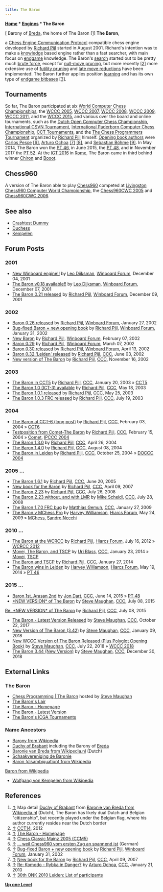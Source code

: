 ```yaml
---
title: The Baron
---
```

**[Home](Home "Home") \* [Engines](Engines "Engines") \* The Baron**



[ Barony of [Breda](https://en.wikipedia.org/wiki/Breda), the home of The Baron <a id="cite-note-1" href="#cite-ref-1">[1]</a>
**The Baron**,  

a [Chess Engine Communication Protocol](Chess_Engine_Communication_Protocol "Chess Engine Communication Protocol") compatible chess engine developed by [Richard Pijl](Richard_Pijl "Richard Pijl") started in August 2001. Richard's intention was to make a [knowledge](Knowledge "Knowledge") based engine rather than a fast searcher, with main focus on [endgame](Endgame "Endgame") knowledge. The Baron's [search](Search "Search") started out to be pretty much [brute force](Brute-Force "Brute-Force"), except for [null-move pruning](Null_Move_Pruning "Null Move Pruning"), but more recently <a id="cite-note-2" href="#cite-ref-2">[2]</a> more extensive use of [futility pruning](Futility_Pruning "Futility Pruning") and [late move reductions](Late_Move_Reductions "Late Move Reductions") have been implemented. The Baron further applies position [learning](Learning "Learning") and has its own type of [endgame bitbases](Endgame_Bitbases "Endgame Bitbases") <a id="cite-note-3" href="#cite-ref-3">[3]</a>. 



## Tournaments


So far, The Baron participated at six [World Computer Chess Championships](World_Computer_Chess_Championship "World Computer Chess Championship"), the [WCCC 2005](WCCC_2005 "WCCC 2005"), [WCCC 2007](WCCC_2007 "WCCC 2007"), [WCCC 2008](WCCC_2008 "WCCC 2008"), [WCCC 2009](WCCC_2009 "WCCC 2009"), [WCCC 2011](WCCC_2011 "WCCC 2011"), and the [WCCC 2015](WCCC_2015 "WCCC 2015"), and various over the board and online tournaments, such as the [Dutch Open Computer Chess Championship](Dutch_Open_Computer_Chess_Championship "Dutch Open Computer Chess Championship"), [International CSVN Tournament](International_CSVN_Tournament "International CSVN Tournament"), [International Paderborn Computer Chess Championship](IPCCC "IPCCC"), [CCT Tournaments](CCT_Tournaments "CCT Tournaments"), and the [The Chess Programmers Tournament](The_Chess_Programmers_Tournament "The Chess Programmers Tournament") organized by [Richard Pijl](Richard_Pijl "Richard Pijl") himself. [Opening book authors](Category:Opening_Book_Author "Category:Opening Book Author") were [Carlos Pesce](Carlos_Pesce "Carlos Pesce") <a id="cite-note-6" href="#cite-ref-6">[6]</a>, [Arturo Ochoa](Arturo_Ochoa "Arturo Ochoa") <a id="cite-note-7" href="#cite-ref-7">[7]</a> <a id="cite-note-8" href="#cite-ref-8">[8]</a>, and [Sebastian Böhme](Sebastian_B%C3%B6hme "Sebastian Böhme") <a id="cite-note-9" href="#cite-ref-9">[9]</a>. In May 2014, The Baron won the [PT 46](PT_46 "PT 46"), in June 2015, the [PT 48](PT_48 "PT 48"), and in November 2017 the [PT 52](PT_52 "PT 52"). At the [IGT 2016](IGT_2016 "IGT 2016") in [Rome](https://en.wikipedia.org/wiki/Rome), The Baron came in third behind winner [Chiron](Chiron "Chiron") and [Booot](Booot "Booot").



## Chess960


A version of The Baron able to play [Chess960](Chess960 "Chess960") competed at [Livingston Chess960 Computer World Championship](Livingston_Chess960_Computer_World_Championship "Livingston Chess960 Computer World Championship"), the [Chess960CWC 2005](Chess960CWC_2005 "Chess960CWC 2005") and [Chess960CWC 2006](Chess960CWC_2006 "Chess960CWC 2006").



## See also


* [Crashtest Dummy](Crashtest_Dummy "Crashtest Dummy")
* [Duchess](Duchess "Duchess")
* [Kempelen](Kempelen "Kempelen")


## Forum Posts


### 2001


* [New Winboard engine!!](http://www.open-aurec.com/wbforum/viewtopic.php?f=18&t=35211&p=133295) by [Leo Dijksman](Leo_Dijksman "Leo Dijksman"), [Winboard Forum](Computer_Chess_Forums "Computer Chess Forums"), December 04, 2001
* [The Baron v0.18 available!!](http://www.open-aurec.com/wbforum/viewtopic.php?f=18&t=35235&p=133387) by [Leo Dijksman](Leo_Dijksman "Leo Dijksman"), [Winboard Forum](Computer_Chess_Forums "Computer Chess Forums"), December 07, 2001
* [The Baron 0.21 released](http://www.open-aurec.com/wbforum/viewtopic.php?f=18&t=35260&p=133486) by [Richard Pijl](Richard_Pijl "Richard Pijl"), [Winboard Forum](Computer_Chess_Forums "Computer Chess Forums"), December 09, 2001


### 2002


* [Baron 0.26 released](http://www.open-aurec.com/wbforum/viewtopic.php?f=18&t=35918&p=136131) by [Richard Pijl](Richard_Pijl "Richard Pijl"), [Winboard Forum](Computer_Chess_Forums "Computer Chess Forums"), January 27, 2002
* [Bug-fixed Baron + new opening book](http://www.open-aurec.com/wbforum/viewtopic.php?f=18&t=35970&p=136337) by [Richard Pijl](Richard_Pijl "Richard Pijl"), [Winboard Forum](Computer_Chess_Forums "Computer Chess Forums"), January 31, 2002
* [New Baron](http://www.open-aurec.com/wbforum/viewtopic.php?f=18&t=36058&p=136677) by [Richard Pijl](Richard_Pijl "Richard Pijl"), [Winboard Forum](Computer_Chess_Forums "Computer Chess Forums"), February 07, 2002
* [Baron 0.29](http://www.open-aurec.com/wbforum/viewtopic.php?f=18&t=36367&p=137886) by [Richard Pijl](Richard_Pijl "Richard Pijl"), [Winboard Forum](Computer_Chess_Forums "Computer Chess Forums"), March 07, 2002
* [Baron 0.30 released](http://www.open-aurec.com/wbforum/viewtopic.php?f=18&t=36851&p=139713) by [Richard Pijl](Richard_Pijl "Richard Pijl"), [Winboard Forum](Computer_Chess_Forums "Computer Chess Forums"), April 13, 2002
* [Baron 0.32 'Leiden' released](https://www.stmintz.com/ccc/index.php?id=233732) by [Richard Pijl](Richard_Pijl "Richard Pijl"), [CCC](CCC "CCC"), June 03, 2002
* [New version of The Baron](https://www.stmintz.com/ccc/index.php?id=265427) by [Richard Pijl](Richard_Pijl "Richard Pijl"), [CCC](CCC "CCC"), November 16, 2002


### 2003


* [The Baron in CCT5](https://www.stmintz.com/ccc/index.php?id=278399) by [Richard Pijl](Richard_Pijl "Richard Pijl"), [CCC](CCC "CCC"), January 20, 2003 » [CCT5](CCT5 "CCT5")
* [The Baron 1.0 (ICT-3) available](https://www.stmintz.com/ccc/index.php?id=297097) by [Richard Pijl](Richard_Pijl "Richard Pijl"), [CCC](CCC "CCC"), May 18, 2003
* [The Baron 1.0.1 released](https://www.stmintz.com/ccc/index.php?id=297918) by [Richard Pijl](Richard_Pijl "Richard Pijl"), [CCC](CCC "CCC"), May 25, 2003
* [The Baron 1.0.3 FRC released](https://www.stmintz.com/ccc/index.php?id=307128) by [Richard Pijl](Richard_Pijl "Richard Pijl"), [CCC](CCC "CCC"), July 19, 2003


### 2004


* [The Baron at CCT-6 (long post)](https://www.stmintz.com/ccc/index.php?id=346724) by [Richard Pijl](Richard_Pijl "Richard Pijl"), [CCC](CCC "CCC"), February 03, 2004 » [CCT6](CCT6 "CCT6")
* [Testposition from Comet-The Baron](https://www.stmintz.com/ccc/index.php?id=349322) by [Richard Pijl](Richard_Pijl "Richard Pijl"), [CCC](CCC "CCC"), February 15, 2004 » [Comet](Comet "Comet"), [IPCCC 2004](IPCCC_2004 "IPCCC 2004")
* [The Baron 1.3.0](https://www.stmintz.com/ccc/index.php?id=361826) by [Richard Pijl](Richard_Pijl "Richard Pijl"), [CCC](CCC "CCC"), April 26, 2004
* [The Baron 1.4.0](https://www.stmintz.com/ccc/index.php?id=381277) by [Richard Pijl](Richard_Pijl "Richard Pijl"), [CCC](CCC "CCC"), August 08, 2004
* [The Baron in Leiden](https://www.stmintz.com/ccc/index.php?id=393287) by [Richard Pijl](Richard_Pijl "Richard Pijl"), [CCC](CCC "CCC"), October 25, 2004 » [DOCCC 2004](DOCCC_2004 "DOCCC 2004")


### 2005 ...


* [The Baron 1.6.1](https://www.stmintz.com/ccc/index.php?id=432416) by [Richard Pijl](Richard_Pijl "Richard Pijl"), [CCC](CCC "CCC"), June 20, 2005
* [New book for the Baron](http://www.talkchess.com/forum/viewtopic.php?t=12980) by [Richard Pijl](Richard_Pijl "Richard Pijl"), [CCC](CCC "CCC"), April 09, 2007
* [The Baron 2.23](http://www.talkchess.com/forum/viewtopic.php?t=22611) by [Richard Pijl](Richard_Pijl "Richard Pijl"), [CCC](CCC "CCC"), July 26, 2008
* [The Baron 2.23 without, and with LMR](http://www.talkchess.com/forum/viewtopic.php?t=22636) by [Mike Scheidl](index.php?title=Michael_Scheidl&action=edit&redlink=1 "Michael Scheidl (page does not exist)"), [CCC](CCC "CCC"), July 28, 2008
* [The Baron 1.7.0 FRC bug](http://www.talkchess.com/forum/viewtopic.php?t=26259) by [Matthias Gemuh](Matthias_Gemuh "Matthias Gemuh"), [CCC](CCC "CCC"), January 27, 2009
* [The Baron v MChess Pro](http://www.hiarcs.net/forums/viewtopic.php?t=2399) by [Harvey Williamson](Harvey_Williamson "Harvey Williamson"), [Hiarcs Forum](Computer_Chess_Forums "Computer Chess Forums"), May 24, 2009 » [MChess](MChess "MChess"), [Sandro Necchi](Sandro_Necchi "Sandro Necchi")


### 2010 ...


* [The Baron at the WCRCC](http://hiarcs.net/forums/viewtopic.php?t=4894) by [Richard Pijl](Richard_Pijl "Richard Pijl"), [Hiarcs Forum](Computer_Chess_Forums "Computer Chess Forums"), July 16, 2012 » [WCRCC 2012](WCRCC_2012 "WCRCC 2012")
* [Movei, The Baron, and TSCP](http://www.talkchess.com/forum/viewtopic.php?t=51063) by [Uri Blass](Uri_Blass "Uri Blass"), [CCC](CCC "CCC"), January 23, 2014 » [Movei](Movei "Movei"), [TSCP](TSCP "TSCP")
* [The Baron and TSCP](http://www.talkchess.com/forum/viewtopic.php?t=51073) by [Richard Pijl](Richard_Pijl "Richard Pijl"), [CCC](CCC "CCC"), January 27, 2014
* [The Baron wins in Leiden](http://hiarcs.net/forums/viewtopic.php?t=6720) by [Harvey Williamson](Harvey_Williamson "Harvey Williamson"), [Hiarcs Forum](Computer_Chess_Forums "Computer Chess Forums"), May 19, 2014 » [PT 46](PT_46 "PT 46")


### 2015 ...


* [Baron 1st, Arasan 2nd](http://www.talkchess.com/forum/viewtopic.php?t=56645&start=3) by [Jon Dart](Jon_Dart "Jon Dart"), [CCC](CCC "CCC"), June 14, 2015 » [PT 48](PT_48 "PT 48")
* [\*NEW VERSION\* of The Baron](http://www.talkchess.com/forum/viewtopic.php?t=56901) by [Steve Maughan](Steve_Maughan "Steve Maughan"), [CCC](CCC "CCC"), July 08, 2015


 [Re: \*NEW VERSION\* of The Baron](http://www.talkchess.com/forum/viewtopic.php?t=56901&start=10) by [Richard Pijl](Richard_Pijl "Richard Pijl"), [CCC](CCC "CCC"), July 08, 2015
* [The Baron - Latest Version Released](http://www.talkchess.com/forum/viewtopic.php?t=65522) by [Steve Maughan](Steve_Maughan "Steve Maughan"), [CCC](CCC "CCC"), October 22, 2017
* [New Version of The Baron (3.42)](http://www.talkchess.com/forum/viewtopic.php?t=66278) by [Steve Maughan](Steve_Maughan "Steve Maughan"), [CCC](CCC "CCC"), January 09, 2018
* [New WCCC Version of The Baron Released (Plus Polyglot Opening Book)](http://www.talkchess.com/forum3/viewtopic.php?f=2&t=68054) by [Steve Maughan](Steve_Maughan "Steve Maughan"), [CCC](CCC "CCC"), July 22, 2018 » [WCCC 2018](WCCC_2018 "WCCC 2018")
* [The Baron 3.44 (New Version)](http://www.talkchess.com/forum3/viewtopic.php?f=2&t=69431) by [Steve Maughan](Steve_Maughan "Steve Maughan"), [CCC](CCC "CCC"), December 30, 2018


## External Links


### The Baron


* [Chess Programming | The Baron](http://www.chessprogramming.net/the-baron/) hosted by [Steve Maughan](Steve_Maughan "Steve Maughan")
* [The Baron's Lair](http://users.telenet.be/thebaron/index.html)
* [The Baron - Homepage](http://users.telenet.be/thebaron/html/the_baron.html)
* [The Baron - Latest Version](http://users.telenet.be/thebaron/html/latest_version.html)
* [The Baron's ICGA Tournaments](https://www.game-ai-forum.org/icga-tournaments/program.php?id=106)


### Name Ancestors


* [Barony from Wikipedia](https://en.wikipedia.org/wiki/Barony)
* [Duchy of Brabant](https://en.wikipedia.org/wiki/Duchy_of_Brabant) including the Barony of [Breda](https://en.wikipedia.org/wiki/Breda)
* [Baronie van Breda from Wikipedia.nl](https://nl.wikipedia.org/wiki/Baronie_van_Breda) (Dutch)
* [Schaakvereniging de Baronie](http://www.svdebaronie.nl/start/)
* [Baron (disambiguation) from Wikipedia](https://en.wikipedia.org/wiki/Baron_%28disambiguation%29)


 [Baron from Wikipedia](https://en.wikipedia.org/wiki/Baron)
* [Wolfgang von Kempelen from Wikipedia](https://en.wikipedia.org/wiki/Wolfgang_von_Kempelen)


## References


1. <a id="cite-ref-1" href="#cite-note-1">↑</a> Map detail [Duchy of Brabant](https://en.wikipedia.org/wiki/Duchy_of_Brabant) from [Baronie van Breda from Wikipedia.nl](https://nl.wikipedia.org/wiki/Baronie_van_Breda) (Dutch), The Baron has likely dual Dutch and Belgian "citizenship", but recently played under the Belgian flag, where his author currently resides near the Dutch border
2. <a id="cite-ref-2" href="#cite-note-2">↑</a> [CCT14](CCT14 "CCT14"), 2012
3. <a id="cite-ref-3" href="#cite-note-3">↑</a> [The Baron - Homepage](http://users.telenet.be/thebaron/html/the_baron.html)
4. <a id="cite-ref-4" href="#cite-note-4">↑</a> [Chess Classic Mainz 2005 (CCM5)](http://www.chesstigers.de/ccm5_index.php?lang=1)
5. <a id="cite-ref-5" href="#cite-note-5">↑</a> [... weil Chess960 vom ersten Zug an spannend ist](http://www.chesstigers.de/ccm6_index_news.php?id=806&rubrik=6&lang=0&kat=6) (German)
6. <a id="cite-ref-6" href="#cite-note-6">↑</a> [Bug-fixed Baron + new opening book](http://www.open-aurec.com/wbforum/viewtopic.php?f=18&t=35970&p=136337) by [Richard Pijl](Richard_Pijl "Richard Pijl"), [Winboard Forum](Computer_Chess_Forums "Computer Chess Forums"), January 31, 2002
7. <a id="cite-ref-7" href="#cite-note-7">↑</a> [New book for the Baron](http://www.talkchess.com/forum/viewtopic.php?t=12980) by [Richard Pijl](Richard_Pijl "Richard Pijl"), [CCC](CCC "CCC"), April 09, 2007
8. <a id="cite-ref-8" href="#cite-note-8">↑</a> [Re: Komodo - Rybka in Danger?](http://www.talkchess.com/forum/viewtopic.php?topic_view=threads&p=322144&t=31894) by [Arturo Ochoa](Arturo_Ochoa "Arturo Ochoa"), [CCC](CCC "CCC"), January 21, 2010
9. <a id="cite-ref-9" href="#cite-note-9">↑</a> [30th ONK 2010 Leiden: List of participants](http://www.csvn.nl/index.php?option=com_content&view=article&id=465%3A30th-onk-2010-leiden-list-of-participants&catid=51%3Atoernooien&Itemid=28&lang=en)

**[Up one Level](Engines "Engines")**







 
